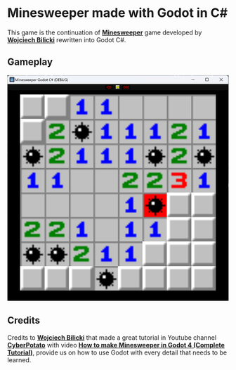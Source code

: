 # Minesweeper made with Godot in C#

This game is the continuation of [**Minesweeper**](https://github.com/wojciech-bilicki/MinesweeperTutorial) game developed by [**Wojciech Bilicki**](https://github.com/wojciech-bilicki) rewritten into Godot C#.<br>

## Gameplay

![Alt text](pictures/gameplay.png)

## Credits

Credits to [**Wojciech Bilicki**](https://github.com/wojciech-bilicki) that made a great tutorial in Youtube channel [**CyberPotato**](https://www.youtube.com/@CyberPotatoDev) with video [**How to make Minesweeper in Godot 4 (Complete Tutorial)**](https://www.youtube.com/watch?v=LEiL4rrZbqQ), provide us on how to use Godot with every detail that needs to be learned.
